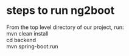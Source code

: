 # steps to run ng2boot

From the top level directory of our project, run:
<br/>
mvn clean install
<br/>
cd backend
<br/>
mvn spring-boot:run
